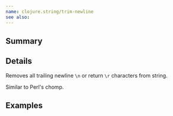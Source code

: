 ```yaml
---
name: clojure.string/trim-newline
see also:
---
```


## Summary

## Details

Removes all trailing newline `\n` or return `\r` characters from string.

Similar to Perl's chomp.

## Examples
